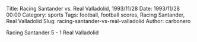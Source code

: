 Title: Racing Santander vs. Real Valladolid, 1993/11/28
Date: 1993/11/28 00:00
Category: sports
Tags: football, football scores, Racing Santander, Real Valladolid
Slug: racing-santander-vs-real-valladolid
Author: carbonero


Racing Santander 5 - 1 Real Valladolid
